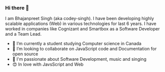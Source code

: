 ### Hi there 👋 
I am Bhajanpreet Singh (aka codey-singh). I have been developing highly scalable applications (Web) in various technologies for last 6 years. I have worked in companies like Cognizant and Smartbox as a Software Developer and a Team Lead.

- 🌱 I’m currently a student studying Computer science in Canada
- 👯 I’m looking to collaborate on JavaScript code and Documentation for open source
- 🥰 I'm passionate about Software Development, music and singing
- 😍 In love with JavsScript and Web
